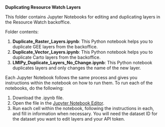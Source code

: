 **Duplicating Resource Watch Layers**

This folder contains Jupyter Notebooks for editing and duplicating layers in the Resource Watch backoffice.

Folder contents:
1. **Duplicate_Raster_Layers.ipynb**: This Python notebook helps you to duplicate GEE layers from the backoffice.
2. **Duplicate_Vector_Layers.ipynb**: This Python notebook helps you to duplicate Carto layers from the backoffice.
3. **LMIPy_Duplicate_Layers_No_Change.ipynb**: This Python notebook duplicates layers and only changes the name of the new layer.

Each Jupyter Notebook follows the same process and gives you instructions within the notebook on how to run them.
To run each of the notebooks, do the following:
1. Download the .ipynb file.
2. Open the file in the [Jupyter Notebook Editor](https://jupyter.org/install).
3. Run each cell within the notebook, following the instructions in each, and fill in information when necessary. You will need the dataset ID for the dataset you want to edit layers and your API token.
